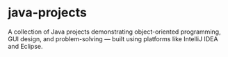 # java-projects
A collection of Java projects demonstrating object-oriented programming, GUI design, and problem-solving — built using platforms like IntelliJ IDEA and Eclipse.
